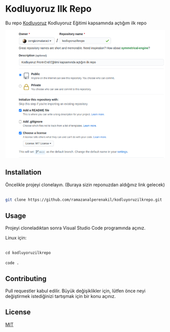 # Kodluyoruz Ilk Repo



Bu repo [Kodluyoruz](https://www.kodluyoruz.org) Kodluyoruz Eğitimi kapsamında açtığım ilk repo 


![github](https://github.com/Kodluyoruz/taskforce/raw/main/git/odev1/figures/github.png)



## Installation



Öncelikle projeyi clonelayın. (Buraya sizin reponuzdan aldığınız link gelecek)



```bash

git clone https://github.com/ramazanalperenakil/kodluyoruzilkrepo.git

```



## Usage



Projeyi cloneladıktan sonra Visual Studio Code programında açınız.



Linux için:

```linux

cd kodluyoruzilkrepo

code .

```



## Contributing

Pull requestler kabul edilir. Büyük değişiklikler için, lütfen önce neyi değiştirmek istediğinizi tartışmak için bir konu açınız.





## License

[MIT](https://choosealicense.com/licenses/mit/)
